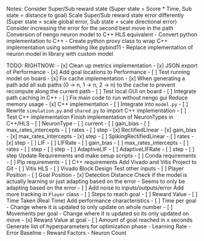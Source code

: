Notes:
    Consider Super/Sub reward state (Super state = Score * Time, Sub state = distance to goal)
    Scale Super/Sub reward state error differently (Super state = scale global error, Sub state = scale directional error)
    Consider increasing the error for the second best move in the path
    Conversion of nengo neuron model to C++ HLS equivalent
        - Convert python implementation to C++
        - Create python proxy class to wrap C++ implementation using something like pybind11
        - Replace implementation of neuron model in library with custom model

TODO:
    RIGHTNOW:
        - [x] Clean up metrics implementation
        - [x] JSON export of Performance
        - [x] Add goal locations to Performance
        - [ ] Test running model on board
        - [x] Fix cache implementation
            - [x] When generating a path add all sub paths (0 -> n, 1 -> n, 2 -> n) to the cache to prevent recompute along the current path
        - [ ] Test local GUI on board
        - [ ] Integrate path caching in C++
        - [ ] Fix main code to run without nengo gui
    Reduce memory usage
        - [x] C++ implementation
            - [ ] Integrate into `model.py`
            - [ ] Rewrite `simulation.py` and `shared.py` to import C++ implementation
            - [ ] Test C++ implementation 
    Finish implementation of NeuronTypes in C++/HLS
        - [ ] NeuronType
            - [ ] current
            - [ ] gain_bias
            - [ ] max_rates_intercepts
            - [ ] rates
            - [ ] step
        - [x] RectifiedLinear
            - [x] gain_bias
            - [x] max_rates_intercepts
            - [x] step
        - [ ] SpikingRectifiedLinear
            - [ ] rates
            - [x] step
        - [ ] LIF
            - [ ] LIFRate
                - [ ] gain_bias
                - [ ] max_rates_intercepts
                - [ ] rates
                - [ ] step
            - [ ] step
        - [ ] AdaptiveLIF
            - [ ] AdaptiveLIFRate
                - [ ] step
            - [ ] step
    Update Requirements and make setup scripts
        - [ ] Conda requirements
        - [ ] Pip requirements
        - [ ] C++ requirements
    Add Vivado and Vitis Project to Git
        - [ ] Vitis HLS
        - [ ] Vivado Block Design
    Test other inputs
        - [ ] Player Position
        - [ ] Goal Position
        - [x] Detection Distance
    Check if the model is actually learning or just adapting based on the error
        - Seems to only be adapting based on the error
        - [ ] Add noise to inputs/outputs/error
    Add more tracking in `Player` class
        - [ ] Steps to reach goal
        - [ ] Reward Value
        - [ ] Time Taken (Real Time)
    Add performance characteristics
        - [ ] Time per goal
            - Change where it is updated to only update on whole number
        - [ ] Movements per goal
            - Change where it is updated so its only updated on move
        - [x] Reward Value at goal
        - [ ] Amount of goal reached in x seconds
    Generate list of hyperparameters for optimization phase
        - Learning Rate
        - Error Baseline
        - Reward Factors
        - Neuron Count